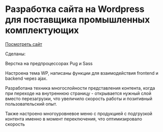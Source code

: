 # Разработка сайта на Wordpress для поставщика промышленных комплектующих

[Посмотреть сайт](https://iseven.ru/)

Сделаны:

Верстка на предпроцессорах Pug и Sass

Настроена тема WP, написаны функции для взаимодействия frontend и backend через ajax.

Разработана техника многослойности представления контента, когда при переходе на внутреннюю страницу - открывается нужный слой вместо перезагрузки, что увеличило скорость работы и позитивный пользовательский опыт.

Также настроено многоуровневое меню с продукцией с подгрузкой контента именно в момент переключения, что оптимизировало скорость
